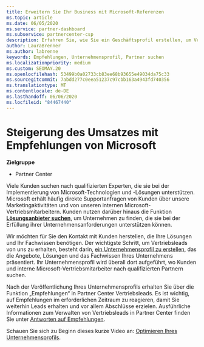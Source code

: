 ```yaml
---
title: Erweitern Sie Ihr Business mit Microsoft-Referenzen
ms.topic: article
ms.date: 06/05/2020
ms.service: partner-dashboard
ms.subservice: partnercenter-csp
description: Erfahren Sie, wie Sie ein Geschäftsprofil erstellen, um Vertriebs Leads über die Partner Center-Referenzfunktion zu generieren, und dann auf diese Verweise zu reagieren.
author: LauraBrenner
ms.author: labrenne
keywords: Empfehlungen, Unternehmensprofil, Partner suchen
ms.localizationpriority: medium
ms.custom: SEOMAY.20
ms.openlocfilehash: 53499b0a02733cb83ee68b93655e49034da75c33
ms.sourcegitcommit: 7abdd277c0eea51237c97cbb163a4943fd740356
ms.translationtype: MT
ms.contentlocale: de-DE
ms.lasthandoff: 06/06/2020
ms.locfileid: "84467440"
---
```

<!-- FWLink:  https://go.microsoft.com/fwlink/?linkid=849775 (top of page) -->

# <a name="grow-your-business-with-referrals-from-microsoft"></a>Steigerung des Umsatzes mit Empfehlungen von Microsoft

**Zielgruppe**

- Partner Center

Viele Kunden suchen nach qualifizierten Experten, die sie bei der Implementierung von Microsoft-Technologien und -Lösungen unterstützen. Microsoft erhält häufig direkte Supportanfragen von Kunden über unsere Marketingaktivitäten und von unseren internen Microsoft-Vertriebsmitarbeitern. Kunden nutzen darüber hinaus die Funktion [**Lösungsanbieter suchen**](https://www.microsoft.com/solution-providers/search), um Unternehmen zu finden, die sie bei der Erfüllung ihrer Unternehmensanforderungen unterstützen können. 

Wir möchten für Sie den Kontakt mit Kunden herstellen, die Ihre Lösungen und Ihr Fachwissen benötigen. Der wichtigste Schritt, um Vertriebsleads von uns zu erhalten, besteht darin, [ein Unternehmensprofil zu erstellen](create-a-marketing-profile.md), das die Angebote, Lösungen und das Fachwissen Ihres Unternehmens präsentiert. Ihr Unternehmensprofil wird überall dort aufgeführt, wo Kunden und interne Microsoft-Vertriebsmitarbeiter nach qualifizierten Partnern suchen. 

 Nach der Veröffentlichung Ihres Unternehmensprofils erhalten Sie über die Funktion „Empfehlungen“ in Partner Center Vertriebsleads. Es ist wichtig, auf Empfehlungen im erforderlichen Zeitraum zu reagieren, damit Sie weiterhin Leads erhalten und vor allem Abschlüsse erzielen. Ausführliche Informationen zum Verwalten von Vertriebsleads in Partner Center finden Sie unter [Antworten auf Empfehlungen](responding-to-referrals.md).  

Schauen Sie sich zu Beginn dieses kurze Video an: [Optimieren Ihres Unternehmensprofils](https://player.vimeo.com/video/252788046).  

<!-- 
*  [Analyze your business profile](analyze-your-marketing-profile.md) Regularly review and optimize your business profile to make sure you're getting in front of your target customers.
-->
